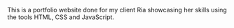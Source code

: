 This is a portfolio website done for my client Ria showcasing her skills using the tools HTML, CSS and JavaScript.
